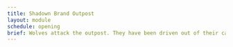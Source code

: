 ```yaml
---
title: Shadown Brand Outpost
layout: module
schedule: opening
brief: Wolves attack the outpost. They have been driven out of their caves by the Shadow Brand and their tunneling efforts.  This should be a nice an easy fight. Leaves on all creatures.
---
```

